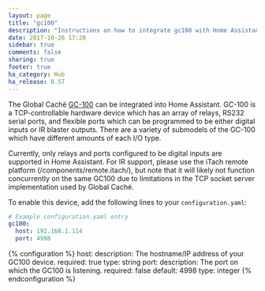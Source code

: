 ```yaml
---
layout: page
title: "gc100"
description: "Instructions on how to integrate gc100 with Home Assistant."
date: 2017-10-26 17:20
sidebar: true
comments: false
sharing: true
footer: true
ha_category: Hub
ha_release: 0.57
---
```


The Global Caché [GC-100](https://www.globalcache.com/products/gc-100/) can be integrated into Home Assistant. GC-100 is a TCP-controllable
hardware device which has an array of relays, RS232 serial ports, and flexible ports which can be programmed to be either digital inputs or IR blaster outputs. There are a variety of submodels of the GC-100 which have different amounts of each I/O type.

Currently, only relays and ports configured to be digital inputs are supported in Home Assistant. For IR support, please use the iTach remote platform (/components/remote.itach/), but note that it will likely not function concurrently on the same GC100 due to limitations in the TCP socket server implementation used by Global Caché.

To enable this device, add the following lines to your `configuration.yaml`:

```yaml
# Example configuration.yaml entry
gc100:
  host: 192.168.1.114
  port: 4998
```

{% configuration %}
host:
  description: The hostname/IP address of your GC100 device.
  required: true
  type: string
port:
  description: The port on which the GC100 is listening.
  required: false
  default: 4998
  type: integer
{% endconfiguration %}
